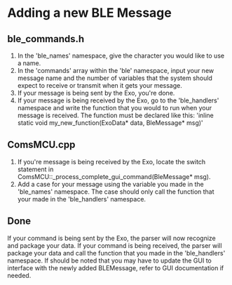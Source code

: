 # Adding a new BLE Message
## ble_commands.h
1. In the 'ble_names' namespace, give the character you would like to use a name. 
2. In the 'commands' array within the 'ble' namespace, input your new message name and the number of variables that the system should expect to receive or transmit when it gets your message.
3. If your message is being sent by the Exo, you're done.
4. If your message is being received by the Exo, go to the 'ble_handlers' namespace and write the function that you would to run when your message is received. 
The function must be declared like this: 'inline static void my_new_function(ExoData* data, BleMessage* msg)'

## ComsMCU.cpp
1. If you're message is being received by the Exo, locate the switch statement in ComsMCU::_process_complete_gui_command(BleMessage* msg). 
2. Add a case for your message using the variable you made in the 'ble_names' namespace. The case should only call the function that your made in the 'ble_handlers'
namespace. 

## Done 
If your command is being sent by the Exo, the parser will now recognize and package your data. If your command is being received, the parser will package your
data and call the function that you made in the 'ble_handlers' namespace. If should be noted that you may have to update the GUI to interface with the newly added BLEMessage, refer to GUI documentation if needed.